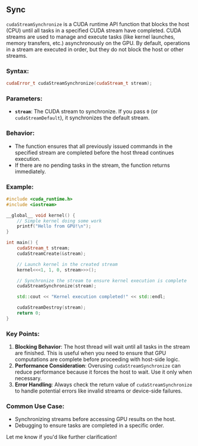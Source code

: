 ## Sync

`cudaStreamSynchronize` is a CUDA runtime API function that blocks the host (CPU) until all tasks in a specified CUDA stream have completed. CUDA streams are used to manage and execute tasks (like kernel launches, memory transfers, etc.) asynchronously on the GPU. By default, operations in a stream are executed in order, but they do not block the host or other streams.

### Syntax:
```cpp
cudaError_t cudaStreamSynchronize(cudaStream_t stream);
```

### Parameters:
- **`stream`**: The CUDA stream to synchronize. If you pass `0` (or `cudaStreamDefault`), it synchronizes the default stream.

### Behavior:
- The function ensures that all previously issued commands in the specified stream are completed before the host thread continues execution.
- If there are no pending tasks in the stream, the function returns immediately.

### Example:
```cpp
#include <cuda_runtime.h>
#include <iostream>

__global__ void kernel() {
    // Simple kernel doing some work
    printf("Hello from GPU!\n");
}

int main() {
    cudaStream_t stream;
    cudaStreamCreate(&stream);

    // Launch kernel in the created stream
    kernel<<<1, 1, 0, stream>>>();

    // Synchronize the stream to ensure kernel execution is complete
    cudaStreamSynchronize(stream);

    std::cout << "Kernel execution completed!" << std::endl;

    cudaStreamDestroy(stream);
    return 0;
}
```

### Key Points:
1. **Blocking Behavior**: The host thread will wait until all tasks in the stream are finished. This is useful when you need to ensure that GPU computations are complete before proceeding with host-side logic.
2. **Performance Consideration**: Overusing `cudaStreamSynchronize` can reduce performance because it forces the host to wait. Use it only when necessary.
3. **Error Handling**: Always check the return value of `cudaStreamSynchronize` to handle potential errors like invalid streams or device-side failures.

### Common Use Case:
- Synchronizing streams before accessing GPU results on the host.
- Debugging to ensure tasks are completed in a specific order.

Let me know if you'd like further clarification!